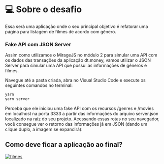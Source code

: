 # 💻 Sobre o desafio

Essa será uma aplicação onde o seu principal objetivo é refatorar uma página para listagem de filmes de acordo com gênero.

### Fake API com JSON Server

Assim como utilizamos o MirageJS no módulo 2 para simular uma API com os dados das transações da aplicação dt.money, vamos utilizar o JSON Server para simular uma API que possui as informações de gêneros e filmes. 

Navegue até a pasta criada, abra no Visual Studio Code e execute os seguintes comandos no terminal:

```bash
yarn
yarn server
```

Perceba que ele iniciou uma fake API com os recursos /genres e /movies em localhost na porta 3333 a partir das informações do arquivo server.json localizado na raiz do seu projeto. Acessando essas rotas no seu navegador, você consegue ver o retorno das informações já em JSON (dando um clique duplo, a imagem se expandirá):

## Como deve ficar a aplicação ao final?

[![filmes](https://user-images.githubusercontent.com/17517028/140332016-887f4f13-6a16-472a-b770-c80867b7816f.png)](https://s3.us-west-2.amazonaws.com/secure.notion-static.com/10783a0f-e3a7-4991-8bb5-43f73508431f/demo.mp4?X-Amz-Algorithm=AWS4-HMAC-SHA256&X-Amz-Credential=AKIAT73L2G45O3KS52Y5%2F20211104%2Fus-west-2%2Fs3%2Faws4_request&X-Amz-Date=20211104T120529Z&X-Amz-Expires=86400&X-Amz-Signature=6bcca8a878ead597305e6137abed99a04f1d4d7842329170a89c3b3892b2fe14&X-Amz-SignedHeaders=host)
